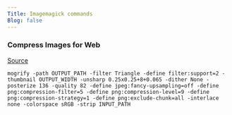 ```yaml
---
Title: Imagemagick commands
Blog: false
---
```


### Compress Images for Web

[Source](https://www.smashingmagazine.com/2015/06/efficient-image-resizing-with-imagemagick/)

```
mogrify -path OUTPUT_PATH -filter Triangle -define filter:support=2 -thumbnail OUTPUT_WIDTH -unsharp 0.25x0.25+8+0.065 -dither None -posterize 136 -quality 82 -define jpeg:fancy-upsampling=off -define png:compression-filter=5 -define png:compression-level=9 -define png:compression-strategy=1 -define png:exclude-chunk=all -interlace none -colorspace sRGB -strip INPUT_PATH
```


